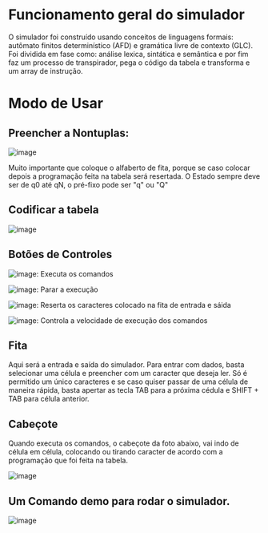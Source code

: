 # Funcionamento geral do simulador

O simulador foi construído usando conceitos de linguagens formais: autômato finitos determinístico (AFD) e gramática livre de contexto (GLC). Foi dividida em fase como: análise lexica, sintática e semântica e por fim faz um processo de transpirador, pega o código da tabela e transforma e um array de instrução.
 
 # Modo de Usar
 
 ## Preencher a Nontuplas:
 ![image](https://user-images.githubusercontent.com/38994152/199786731-ba42e8e8-1e17-4beb-96c0-1b0f6474e54a.png)

Muito importante que coloque o alfaberto de fita, porque se caso colocar depois a programação feita na tabela será resertada.
O Estado sempre deve ser de q0 até qN, o pré-fixo pode ser "q" ou "Q"

## Codificar a tabela
![image](https://user-images.githubusercontent.com/38994152/199786858-792f48b1-bb94-40ca-bd2d-5a05be2ab5cb.png)

## Botões de Controles
![image](https://user-images.githubusercontent.com/38994152/199790211-7de7292e-00fd-4258-b71f-0a6326abcce0.png): Executa os comandos

![image](https://user-images.githubusercontent.com/38994152/199789779-d637e523-9e1c-46ba-8d8c-98b738d4101f.png): Parar a execução

![image](https://user-images.githubusercontent.com/38994152/199789884-a455752e-fc1f-447f-8a0b-079815283f60.png): Reserta os caracteres colocado na fita de entrada e sáida

![image](https://user-images.githubusercontent.com/38994152/199790016-2bd48f6b-8f1d-4f40-9f7f-455d84e32c23.png): Controla a velocidade de execução dos comandos

## Fita
Aqui será a entrada e saída do simulador. Para entrar com dados, basta selecionar uma célula e preencher com um caracter que deseja ler. Só é permitido um único caracteres e se caso quiser passar de uma célula de maneira rápida, basta apertar as tecla TAB para a próxima cédula e SHIFT + TAB para célula anterior.

## Cabeçote
Quando executa os comandos, o cabeçote da foto abaixo, vai indo de célula em célula, colocando ou tirando caracter de acordo com a programação que foi feita na tabela.

![image](https://user-images.githubusercontent.com/38994152/199788847-d4406f24-c4dd-459f-959c-4d362b0eeba0.png)

## Um Comando demo para rodar o simulador.
![image](https://user-images.githubusercontent.com/38994152/199786491-79cb14e6-d0aa-4348-b20a-f083bc126dcd.png)
